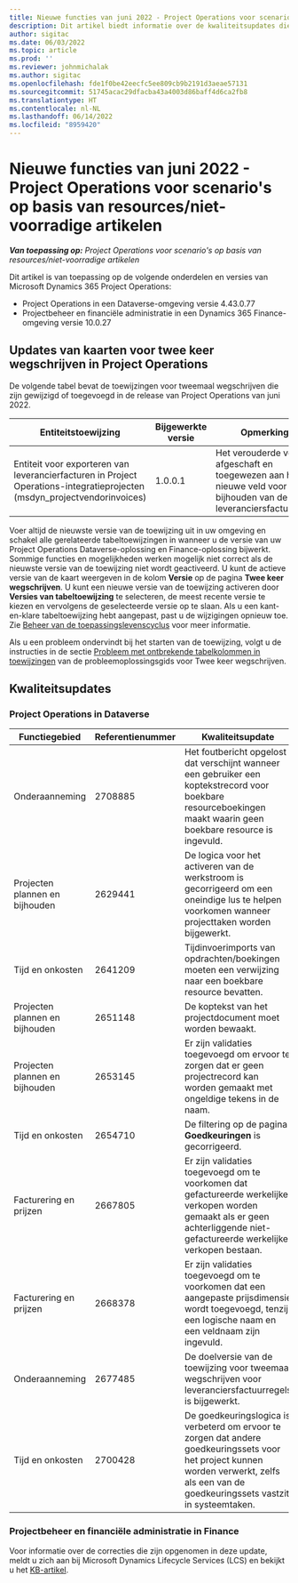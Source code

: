 ```yaml
---
title: Nieuwe functies van juni 2022 - Project Operations voor scenario's op basis van resources/niet-voorradige artikelen
description: Dit artikel biedt informatie over de kwaliteitsupdates die beschikbaar zijn in de versie van Microsoft Dynamics 365 Project Operations van juni 2022 voor scenario's op basis van resources/niet-voorradige artikelen.
author: sigitac
ms.date: 06/03/2022
ms.topic: article
ms.prod: ''
ms.reviewer: johnmichalak
ms.author: sigitac
ms.openlocfilehash: fde1f0be42eecfc5ee809cb9b2191d3aeae57131
ms.sourcegitcommit: 51745acac29dfacba43a4003d86baff4d6ca2fb8
ms.translationtype: HT
ms.contentlocale: nl-NL
ms.lasthandoff: 06/14/2022
ms.locfileid: "8959420"
---
```

# <a name="whats-new-june-2022---project-operations-for-resourcenon-stocked-based-scenarios"></a>Nieuwe functies van juni 2022 - Project Operations voor scenario's op basis van resources/niet-voorradige artikelen

_**Van toepassing op:** Project Operations voor scenario's op basis van resources/niet-voorradige artikelen_

Dit artikel is van toepassing op de volgende onderdelen en versies van Microsoft Dynamics 365 Project Operations:

- Project Operations in een Dataverse-omgeving versie 4.43.0.77
- Projectbeheer en financiële administratie in een Dynamics 365 Finance-omgeving versie 10.0.27

## <a name="project-operations-dual-write-maps-updates"></a>Updates van kaarten voor twee keer wegschrijven in Project Operations

De volgende tabel bevat de toewijzingen voor tweemaal wegschrijven die zijn gewijzigd of toegevoegd in de release van Project Operations van juni 2022.

| Entiteitstoewijzing | Bijgewerkte versie | Opmerkingen  |
| --- | --- | --- |
| Entiteit voor exporteren van leverancierfacturen in Project Operations-integratieprojecten (msdyn_projectvendorinvoices) | 1.0.0.1 | Het verouderde veld is afgeschaft en toegewezen aan het nieuwe veld voor het bijhouden van de leveranciersfactuurstatus. |

Voer altijd de nieuwste versie van de toewijzing uit in uw omgeving en schakel alle gerelateerde tabeltoewijzingen in wanneer u de versie van uw Project Operations Dataverse-oplossing en Finance-oplossing bijwerkt. Sommige functies en mogelijkheden werken mogelijk niet correct als de nieuwste versie van de toewijzing niet wordt geactiveerd. U kunt de actieve versie van de kaart weergeven in de kolom **Versie** op de pagina **Twee keer wegschrijven**. U kunt een nieuwe versie van de toewijzing activeren door **Versies van tabeltoewijzing** te selecteren, de meest recente versie te kiezen en vervolgens de geselecteerde versie op te slaan. Als u een kant-en-klare tabeltoewijzing hebt aangepast, past u de wijzigingen opnieuw toe. Zie [Beheer van de toepassingslevenscyclus](/dynamics365/fin-ops-core/dev-itpro/data-entities/dual-write/app-lifecycle-management) voor meer informatie.

Als u een probleem ondervindt bij het starten van de toewijzing, volgt u de instructies in de sectie [Probleem met ontbrekende tabelkolommen in toewijzingen](/dynamics365/fin-ops-core/dev-itpro/data-entities/dual-write/dual-write-troubleshooting-finops-upgrades#missing-table-columns-issue-on-maps) van de probleemoplossingsgids voor Twee keer wegschrijven.

## <a name="quality-updates"></a>Kwaliteitsupdates

### <a name="project-operations-on-dataverse"></a>Project Operations in Dataverse

| Functiegebied | Referentienummer | Kwaliteitsupdate |
| --- | --- | --- |
| Onderaanneming | 2708885 | Het foutbericht opgelost dat verschijnt wanneer een gebruiker een koptekstrecord voor boekbare resourceboekingen maakt waarin geen boekbare resource is ingevuld. |
| Projecten plannen en bijhouden | 2629441 | De logica voor het activeren van de werkstroom is gecorrigeerd om een oneindige lus te helpen voorkomen wanneer projecttaken worden bijgewerkt. |
| Tijd en onkosten | 2641209 | Tijdinvoerimports van opdrachten/boekingen moeten een verwijzing naar een boekbare resource bevatten. |
| Projecten plannen en bijhouden | 2651148 | De koptekst van het projectdocument moet worden bewaakt.|
| Projecten plannen en bijhouden | 2653145 | Er zijn validaties toegevoegd om ervoor te zorgen dat er geen projectrecord kan worden gemaakt met ongeldige tekens in de naam. |
| Tijd en onkosten | 2654710 | De filtering op de pagina **Goedkeuringen** is gecorrigeerd. |
| Facturering en prijzen | 2667805 | Er zijn validaties toegevoegd om te voorkomen dat gefactureerde werkelijke verkopen worden gemaakt als er geen achterliggende niet-gefactureerde werkelijke verkopen bestaan. |
| Facturering en prijzen | 2668378 | Er zijn validaties toegevoegd om te voorkomen dat een aangepaste prijsdimensie wordt toegevoegd, tenzij een logische naam en een veldnaam zijn ingevuld. |
| Onderaanneming | 2677485 | De doelversie van de toewijzing voor tweemaal wegschrijven voor leveranciersfactuurregels is bijgewerkt. |
| Tijd en onkosten | 2700428 | De goedkeuringslogica is verbeterd om ervoor te zorgen dat andere goedkeuringssets voor het project kunnen worden verwerkt, zelfs als een van de goedkeuringssets vastzit in systeemtaken. |

### <a name="project-management-and-accounting-in-finance"></a>Projectbeheer en financiële administratie in Finance

Voor informatie over de correcties die zijn opgenomen in deze update, meldt u zich aan bij Microsoft Dynamics Lifecycle Services (LCS) en bekijkt u het [KB-artikel](https://fix.lcs.dynamics.com/Issue/Details?bugId=673271).
